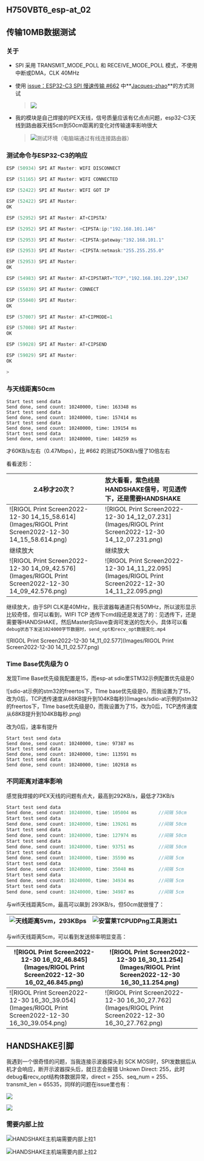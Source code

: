 ## H750VBT6_esp-at_02 

## 传输10MB数据测试

### 关于

- SPI 采用 TRANSMIT_MODE_POLL 和 RECEIVE_MODE_POLL 模式，不使用中断或DMA，CLK 40MHz

- 使用 [issue：ESP32-C3 SPI 慢速传输 #662](https://github.com/espressif/esp-at/issues/662) 中**[Jacques-zhao](https://github.com/Jacques-zhao)**的方式测试

  > ![](Images/i662_测试方法.png)

- 我的模块是自己焊接的IPEX天线，信号质量应该有亿点点问题，esp32-C3天线到路由器天线5cm到50cm距离的变化对传输速率影响很大

  > ![测试环境（电脑端通过有线连接路由器）](Images/测试环境（电脑端通过有线连接路由器）.JPG)

### 测试命令与ESP32-C3的响应

```c
ESP (50934) SPI AT Master: WIFI DISCONNECT

ESP (51165) SPI AT Master: WIFI CONNECTED

ESP (52422) SPI AT Master: WIFI GOT IP

ESP (52422) SPI AT Master: 
OK

ESP (52952) SPI AT Master: AT+CIPSTA?

ESP (52952) SPI AT Master: +CIPSTA:ip:"192.168.101.146"

ESP (52953) SPI AT Master: +CIPSTA:gateway:"192.168.101.1"

ESP (52953) SPI AT Master: +CIPSTA:netmask:"255.255.255.0"

ESP (52953) SPI AT Master: 
OK

ESP (54983) SPI AT Master: AT+CIPSTART="TCP","192.168.101.229",1347

ESP (55039) SPI AT Master: CONNECT

ESP (55040) SPI AT Master: 
OK

ESP (57007) SPI AT Master: AT+CIPMODE=1

ESP (57008) SPI AT Master: 
OK

ESP (59028) SPI AT Master: AT+CIPSEND

ESP (59029) SPI AT Master: 
OK

>
```

### 与天线距离50cm

```
Start test send data
Send done, send count: 10240000, time: 163348 ms
Start test send data
Send done, send count: 10240000, time: 157414 ms
Start test send data
Send done, send count: 10240000, time: 139154 ms
Start test send data
Send done, send count: 10240000, time: 148259 ms
```

才60KB/s左右（0.47Mbps），比 #662 的测试750KB/s慢了10倍左右

看看波形：

| 2.4秒才20次？                                                | 放大看看，紫色线是 HANDSHAKE信号，可见透传下，还是需要HANDSHAKE |
| ------------------------------------------------------------ | :----------------------------------------------------------- |
| ![RIGOL Print Screen2022-12-30 14_15_58.614](Images/RIGOL Print Screen2022-12-30 14_15_58.614.png) | ![RIGOL Print Screen2022-12-30 14_12_07.231](Images/RIGOL Print Screen2022-12-30 14_12_07.231.png) |
| 继续放大                                                     | 继续放大                                                     |
| ![RIGOL Print Screen2022-12-30 14_09_42.576](Images/RIGOL Print Screen2022-12-30 14_09_42.576.png) | ![RIGOL Print Screen2022-12-30 14_11_22.095](Images/RIGOL Print Screen2022-12-30 14_11_22.095.png) |

继续放大，由于SPI CLK是40MHz，我示波器每通道只有50MHz，所以波形显示比较奇怪，但可以看到，WIFI TCP 透传下cmd段还是发送了的：见透传下，还是需要等HANDSHAKE，然后Master向Slave查询可发送的包大小，具体可以看 `debug状态下发送1024000字节数据时，send_opt和recv_opt数据变化.mp4`

![RIGOL Print Screen2022-12-30 14_11_02.577](Images/RIGOL Print Screen2022-12-30 14_11_02.577.png)

### Time Base优先级为 0 

发现Time Base优先级我配置是15，而esp-at sdio里STM32示例配置优先级是0

![sdio-at示例的stm32的freertos下，TIme base优先级是0，而我设置为了15，改为0后，TCP透传速度从68KB提升到104KB每秒](Images/sdio-at示例的stm32的freertos下，TIme base优先级是0，而我设置为了15，改为0后，TCP透传速度从68KB提升到104KB每秒.png)

改为0后，速率有提升

```
Start test send data
Send done, send count: 10240000, time: 97387 ms
Start test send data
Send done, send count: 10240000, time: 113591 ms
Start test send data
Send done, send count: 10240000, time: 102918 ms
```

### 不同距离对速率影响

感觉我焊接的IPEX天线的问题有点大，最高到292KB/s，最低才73KB/s

```c
Start test send data
Send done, send count: 10240000, time: 105004 ms		//间隔 50cm
Start test send data
Send done, send count: 10240000, time: 139261 ms		//间隔 50cm
Start test send data
Send done, send count: 10240000, time: 127974 ms		//间隔 50cm
Start test send data
Send done, send count: 10240000, time: 93751 ms			//间隔 50cm
Start test send data
Send done, send count: 10240000, time: 35590 ms			//间隔 5cm
Start test send data
Send done, send count: 10240000, time: 35048 ms			//间隔 5cm
Start test send data
Send done, send count: 10240000, time: 34934 ms			//间隔 5cm
Start test send data		
Send done, send count: 10240000, time: 34987 ms			//间隔 5cm
```

与wifi天线距离5cm，最高可以飙到 293KB/s，但50cm就很慢了：

| ![天线距离5vm，293KBps](Images/天线距离5vm，293KBps.png) | ![安富莱TCPUDPng工具测试1](Images/安富莱TCPUDPng工具测试1.png) |
| -------------------------------------------------------- | ------------------------------------------------------------ |

与wifi天线距离5cm，可以看到发送频率明显变高：

| ![RIGOL Print Screen2022-12-30 16_02_46.845](Images/RIGOL Print Screen2022-12-30 16_02_46.845.png) | ![RIGOL Print Screen2022-12-30 16_30_11.254](Images/RIGOL Print Screen2022-12-30 16_30_11.254.png) |
| ------------------------------------------------------------ | ------------------------------------------------------------ |
| ![RIGOL Print Screen2022-12-30 16_30_39.054](Images/RIGOL Print Screen2022-12-30 16_30_39.054.png) | ![RIGOL Print Screen2022-12-30 16_30_27.762](Images/RIGOL Print Screen2022-12-30 16_30_27.762.png) |

## HANDSHAKE引脚

我遇到一个很奇怪的问题，当我连接示波器探头到 SCK MOSI时，SPI发数据后从机才会响应，断开示波器探头后，就日志会报错 Unkown Direct: 255，此时debug看recv_opt结构体数据异常，direct = 255、seq_num = 255、transmit_len = 65535，同样的问题在issue里也有：

![](Images/i646_HANDSKAE不再拉高的问题.png)

![](Images/i662_HANDSHAKE不再切换.png)

### 需要内部上拉

![HANDSHAKE主机端需要内部上拉1](Images/HANDSHAKE主机端需要内部上拉1.png)

![HANDSHAKE主机端需要内部上拉2](Images/HANDSHAKE主机端需要内部上拉2.png)
